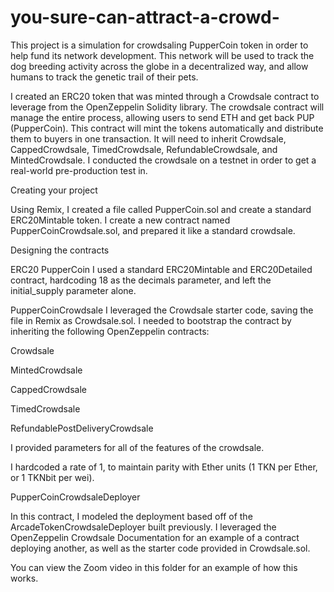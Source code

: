 # you-sure-can-attract-a-crowd-
This project is a simulation for crowdsaling PupperCoin token in order to help fund its network development. This network will be used to track the dog breeding activity across the globe in a decentralized way, and allow humans to track the genetic trail of their pets.

I created an ERC20 token that was minted through a Crowdsale contract to leverage from the OpenZeppelin Solidity library. The crowdsale contract will manage the entire process, allowing users to send ETH and get back PUP (PupperCoin). This contract will mint the tokens automatically and distribute them to buyers in one transaction. It will need to inherit Crowdsale, CappedCrowdsale, TimedCrowdsale, RefundableCrowdsale, and MintedCrowdsale. I conducted the crowdsale on a testnet in order to get a real-world pre-production test in.

Creating your project

Using Remix, I created a file called PupperCoin.sol and create a standard ERC20Mintable token. I create a new contract named PupperCoinCrowdsale.sol, and prepared it like a standard crowdsale.

Designing the contracts

ERC20 PupperCoin I used a standard ERC20Mintable and ERC20Detailed contract, hardcoding 18 as the decimals parameter, and left the initial_supply parameter alone.

PupperCoinCrowdsale I leveraged the Crowdsale starter code, saving the file in Remix as Crowdsale.sol. I needed to bootstrap the contract by inheriting the following OpenZeppelin contracts:

Crowdsale

MintedCrowdsale

CappedCrowdsale

TimedCrowdsale

RefundablePostDeliveryCrowdsale

I provided parameters for all of the features of the crowdsale.

I hardcoded a rate of 1, to maintain parity with Ether units (1 TKN per Ether, or 1 TKNbit per wei).

PupperCoinCrowdsaleDeployer

In this contract, I modeled the deployment based off of the ArcadeTokenCrowdsaleDeployer built previously. I leveraged the OpenZeppelin Crowdsale Documentation for an example of a contract deploying another, as well as the starter code provided in Crowdsale.sol.

You can view the Zoom video in this folder for an example of how this works.

